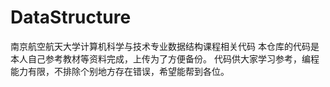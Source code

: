 # DataStructure
南京航空航天大学计算机科学与技术专业数据结构课程相关代码
本仓库的代码是本人自己参考教材等资料完成，上传为了方便备份。
代码供大家学习参考，编程能力有限，不排除个别地方存在错误，希望能帮到各位。

